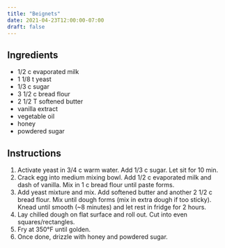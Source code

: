 ```yaml
---
title: "Beignets"
date: 2021-04-23T12:00:00-07:00
draft: false
---
```


## Ingredients

- 1/2 c evaporated milk
- 1 1/8 t yeast
- 1/3 c sugar
- 3 1/2 c bread flour
- 2 1/2 T softened butter
- vanilla extract
- vegetable oil
- honey
- powdered sugar

## Instructions

1. Activate yeast in 3/4 c warm water. Add 1/3 c sugar. Let sit for 10 min.
2. Crack egg into medium mixing bowl. Add 1/2 c evaporated milk and dash of vanilla. Mix in 1 c bread flour until paste forms.
3. Add yeast mixture and mix. Add softened butter and another 2 1/2 c bread flour. Mix until dough forms (mix in extra dough if too sticky). Knead until smooth (~8 minutes) and let rest in fridge for 2 hours.
4. Lay chilled dough on flat surface and roll out. Cut into even squares/rectangles.
5. Fry at 350°F until golden.
6. Once done, drizzle with honey and powdered sugar.
